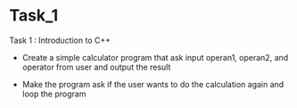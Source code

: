# Task_1
Task 1 : Introduction to C++

* Create a simple calculator program that ask input operan1, operan2, and operator from user and output the result

* Make the program ask if the user wants to do the calculation again and loop the program

